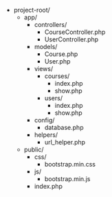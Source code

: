 - project-root/
  - app/
    - controllers/
      - CourseController.php
      - UserController.php
    - models/
      - Course.php
      - User.php
    - views/
      - courses/
        - index.php
        - show.php
      - users/
        - index.php
        - show.php
    - config/
      - database.php
    - helpers/
      - url_helper.php
  - public/
    - css/
      - bootstrap.min.css
    - js/
      - bootstrap.min.js
    - index.php
